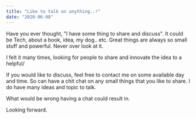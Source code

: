```yaml
---
title: "Like to talk on anything..!"
date: "2020-06-08"
---
```


Have you ever thought, "I have some thing to share and discuss". It could be Tech, about a book, idea, my dog.. etc. Great things are always so small stuff and powerful. Never over look at it.

I felt it many times, looking for people to share and innovate the idea to a helpful/

If you would like to discuss, feel free to contact me on some available day and time. So can have a chit chat on any small things that you like to share. I do have many ideas and topic to talk.

What would be wrong having a chat could result in.

Looking forward.